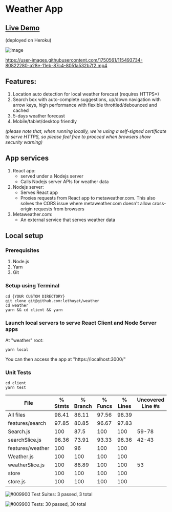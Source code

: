 # Weather App

## [Live Demo](https://thuyet-weather.herokuapp.com/)
(deployed on Heroku)

![image](https://user-images.githubusercontent.com/1750561/115340311-9f21e400-a1d0-11eb-811b-e6adb77479c2.png)

https://user-images.githubusercontent.com/1750561/115493734-80822280-a28e-11eb-87c4-8051a532b7f2.mp4


## Features:
1. Location auto detection for local weather forecast (requires HTTPS*)
2. Search box with auto-complete suggestions, up/down navigation with arrow keys, high performance with flexible throttled/debounced and cached
3. 5-days weather forecast
4. Mobile/tablet/desktop friendly

*(please note that, when running locally, we're using a self-signed certificate to serve HTTPS, so please feel free to procced when browsers show security warning)*

## App services
1. React app:
   * served under a Nodejs server
   * Calls Nodejs server APIs for weather data
2. Nodejs server:
   * Serves React app
   * Proxies requests from React app to metaweather.com. This also solves the CORS issue where metaweather.com doesn't allow cross-origin requests from browsers
3. Metaweather.com:
   * An external service that serves weather data

## Local setup
### Prerequisites
1. Node.js
2. Yarn
3. Git

### Setup using Terminal
```
cd {YOUR CUSTOM DIRECTORY}
git clone git@github.com:lethuyet/weather
cd weather
yarn && cd client && yarn
```
### Launch local servers to serve React Client and Node Server apps
At "weather" root:
```
yarn local
```
You can then access the app at "https://localhost:3000/"
### Unit Tests
```
cd client
yarn test
```
File              | % Stmts | % Branch | % Funcs | % Lines | Uncovered Line #s 
------------------|---------|----------|---------|---------|-------------------
All files         |   98.41 |    86.11 |   97.56 |   98.39 |                   
 features/search  |   97.85 |    80.85 |   96.67 |   97.83 |                   
  Search.js       |     100 |     87.5 |     100 |     100 | 59-78             
  searchSlice.js  |   96.36 |    73.91 |   93.33 |   96.36 | 42-43             
 features/weather |     100 |       96 |     100 |     100 |                   
  Weather.js      |     100 |      100 |     100 |     100 |                   
  weatherSlice.js |     100 |    88.89 |     100 |     100 | 53                
 store            |     100 |      100 |     100 |     100 |                   
  store.js        |     100 |      100 |     100 |     100 |                   


![#009900](https://via.placeholder.com/15/009900/000000?text=+) Test Suites: 3 passed, 3 total

![#009900](https://via.placeholder.com/15/009900/000000?text=+) Tests: 30 passed, 30 total
